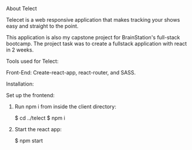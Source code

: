 About Telect

Telecet is a web responsive application that makes tracking your shows easy and straight to the point.

This application is also my capstone project for BrainStation's full-stack bootcamp.
The project task was to create a fullstack application with react in 2 weeks.

Tools used for Telect:

Front-End:
Create-react-app, react-router, and SASS.

Installation:

Set up the frontend:

1. Run npm i from inside the client directory:

   $ cd ../telect
   $ npm i

2. Start the react app:

   $ npm start
